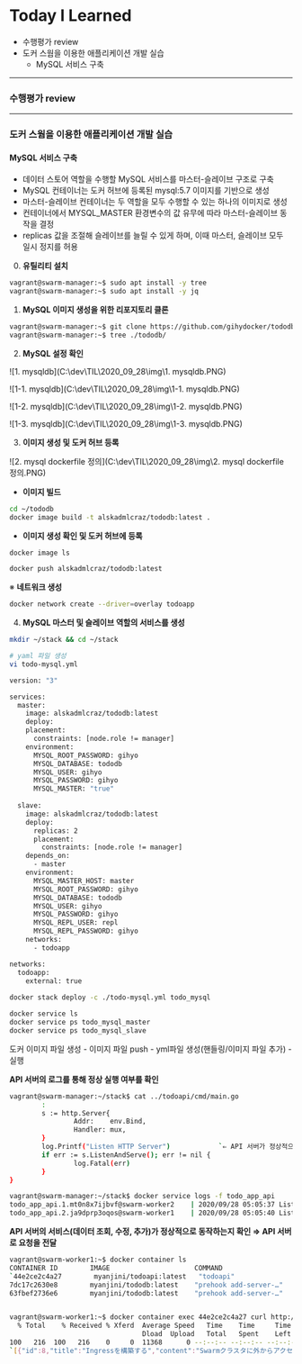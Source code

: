 # Today I Learned

* 수행평가 review
* 도커 스웜을 이용한 애플리케이션 개발 실습
  * MySQL 서비스 구축

---



### 수행평가 review

---



### 도커 스웜을 이용한 애플리케이션 개발 실습

#### MySQL 서비스 구축

* 데이터 스토어 역할을 수행할 MySQL 서비스를 마스터-슬레이브 구조로 구축
* MySQL 컨테이너는 도커 허브에 등록된 mysql:5.7 이미지를 기반으로 생성
* 마스터-슬레이브 컨테이너는 두 역할을 모두 수행할 수 있는 하나의 이미지로 생성
* 컨테이너에서 MYSQL_MASTER 환경변수의 값 유무에 따라 마스터-슬레이브 동작을 결정
* replicas 값을 조절해 슬레이브를 늘릴 수 있게 하며, 이때 마스터, 슬레이브 모두 일시 정지를 허용



0. **유틸리티 설치**

```bash
vagrant@swarm-manager:~$ sudo apt install -y tree
vagrant@swarm-manager:~$ sudo apt install -y jq
```

1. **MySQL 이미지 생성을 위한 리포지토리 클론**

```bash
vagrant@swarm-manager:~$ git clone https://github.com/gihydocker/tododb
vagrant@swarm-manager:~$ tree ./tododb/
```

2. **MySQL 설정 확인**

![1. mysqldb](C:\dev\TIL\2020_09_28\img\1. mysqldb.PNG)



![1-1. mysqldb](C:\dev\TIL\2020_09_28\img\1-1. mysqldb.PNG)



![1-2. mysqldb](C:\dev\TIL\2020_09_28\img\1-2. mysqldb.PNG)

![1-3. mysqldb](C:\dev\TIL\2020_09_28\img\1-3. mysqldb.PNG)



3. **이미지 생성 및 도커 허브 등록**

![2. mysql dockerfile 정의](C:\dev\TIL\2020_09_28\img\2. mysql dockerfile 정의.PNG)

* **이미지 빌드**

```bash
cd ~/tododb
docker image build -t alskadmlcraz/tododb:latest .
```

* **이미지 생성 확인 및 도커 허브에 등록**

```bash
docker image ls

docker push alskadmlcraz/tododb:latest
```

※ **네트워크 생성**

```bash
docker network create --driver=overlay todoapp
```



4. **MySQL 마스터 및 슬레이브 역할의 서비스를 생성**

```bash
mkdir ~/stack && cd ~/stack

# yaml 파일 생성
vi todo-mysql.yml

version: "3"

services:
  master:
    image: alskadmlcraz/tododb:latest
    deploy:
    placement:
      constraints: [node.role != manager]
    environment:
      MYSQL_ROOT_PASSWORD: gihyo
      MYSQL_DATABASE: tododb
      MYSQL_USER: gihyo
      MYSQL_PASSWORD: gihyo
      MYSQL_MASTER: "true"
      
  slave:
    image: alskadmlcraz/tododb:latest
    deploy:
      replicas: 2
      placement:
        constraints: [node.role != manager]
    depends_on:
      - master
    environment:
      MYSQL_MASTER_HOST: master
      MYSQL_ROOT_PASSWORD: gihyo
      MYSQL_DATABASE: tododb
      MYSQL_USER: gihyo
      MYSQL_PASSWORD: gihyo
      MYSQL_REPL_USER: repl
      MYSQL_REPL_PASSWORD: gihyo
    networks:
      - todoapp

networks:
  todoapp:
    external: true
    
docker stack deploy -c ./todo-mysql.yml todo_mysql

docker service ls
docker service ps todo_mysql_master
docker service ps todo_mysql_slave
```







도커 이미지 파일 생성 - 이미지 파일 push - yml파일 생성(핸들링/이미지 파일 추가) - 실행







**API 서버의 로그를 통해 정상 실행 여부를 확인**

```bash
vagrant@swarm-manager:~/stack$ cat ../todoapi/cmd/main.go
		:
        s := http.Server{
                Addr:    env.Bind,
                Handler: mux,
        }
        log.Printf("Listen HTTP Server")			`⇐ API 서버가 정상적으로 실행(동작)되면 해당 메시지를 출력
        if err := s.ListenAndServe(); err != nil {
                log.Fatal(err)
        }
}

vagrant@swarm-manager:~/stack$ docker service logs -f todo_app_api
todo_app_api.1.mt0n8x7ijbvf@swarm-worker2    | 2020/09/28 05:05:37 Listen HTTP Server
todo_app_api.2.ja9dprp3oqos@swarm-worker1    | 2020/09/28 05:05:40 Listen HTTP Server
```



**API 서버의 서비스(데이터 조회, 수정, 추가)가 정상적으로 동작하는지 확인 ⇒ API 서버로 요청을 전달**

```bash
vagrant@swarm-worker1:~$ docker container ls
CONTAINER ID        IMAGE                     COMMAND                  CREATED             STATUS              PORTS                 NAMES
`44e2ce2c4a27        myanjini/todoapi:latest   "todoapi"                20 seconds ago      Up 19 seconds                             todo_app_api.1.u7cpbd3nqs7agrma4brckw8qk
7dc17c2630e8        myanjini/tododb:latest    "prehook add-server-…"   3 hours ago         Up 3 hours          3306/tcp, 33060/tcp   todo_mysql_slave.1.kzm92ewbbv7ppfd9drjq0e315
63fbef2736e6        myanjini/tododb:latest    "prehook add-server-…"   3 hours ago         Up 3 hours          3306/tcp, 33060/tcp   todo_mysql_master.1.ldwirpg6et1fho76dgqt12qtz


vagrant@swarm-worker1:~$ docker container exec 44e2ce2c4a27 curl http://localhost:8080/todo?status=TODO
  % Total    % Received % Xferd  Average Speed   Time    Time     Time  Current
                                 Dload  Upload   Total   Spent    Left  Speed
100   216  100   216    0     0  11368      0 --:--:-- --:--:-- --:--:-- 11368
`[{"id":8,"title":"Ingressを構築する","content":"Swarmクラスタに外からアクセスするためのIngressを構築する","status":"TODO","created":"2020-09-28T02:30:24Z","updated":"2020-09-28T02:30:24Z"}]
```

